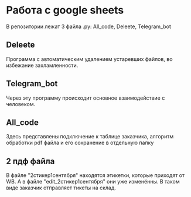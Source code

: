 # Работа с google sheets

В репозитории лежат 3 файла .py: All_code, Deleete, Telegram_bot

## Deleete
Программа с автоматическим удалением устаревших файлов, во избежание захламленности.

## Telegram_bot
Через эту программу происходит основное взаимодействие с человеком.

## All_code
Здесь представлены подключение к таблице заказчика, алгоритм обработки pdf файла и его сохранение в отдельную папку

## 2 пдф файла
В файле "2стикер1сентября" находятся этикетки, которые приходят от WB.
А в файле "edit_2стикер1сентября" они уже изменённы. В таком виде заказчик отправляет тикеты на склад.
